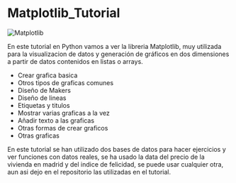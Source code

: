 # Matplotlib_Tutorial

![Matplotlib](https://github.com/Vozmediano/Matplotlib_Tutorial/assets/140751734/65057ed8-81e0-4ef3-96ce-182f36a70e3a)

En este tutorial en Python vamos a ver la libreria Matplotlib, muy utilizada para la visualizacion de datos y generación de gráficos en dos dimensiones a partir de datos contenidos en listas o arrays.


  - Crear grafica basica
  - Otros tipos de graficas comunes
  - Diseño de Makers
  - Diseño de lineas
  - Etiquetas y titulos
  - Mostrar varias graficas a la vez
  - Añadir texto a las graficas
  - Otras formas de crear graficos
  - Otras graficas

En este tutorial se han utilizado dos bases de datos para hacer ejercicios y ver funciones con datos reales, se ha usado la data del precio de la vivienda en madrid y del indice de felicidad, se puede usar cualquier otra, aun asi dejo en el repositorio las utilizadas en el tutorial.
